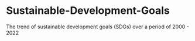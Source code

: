 # Sustainable-Development-Goals
The trend of sustainable development goals (SDGs) over a period of 2000 - 2022
